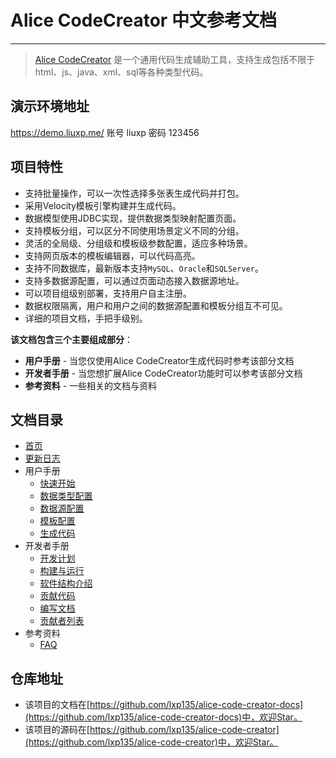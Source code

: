 # Alice CodeCreator 中文参考文档
---

> [Alice CodeCreator](http://creator.liuxp.me) 是一个通用代码生成辅助工具，支持生成包括不限于html、js、java、xml、sql等各种类型代码。

## 演示环境地址
https://demo.liuxp.me/
账号 liuxp
密码 123456

## 项目特性

* 支持批量操作，可以一次性选择多张表生成代码并打包。
* 采用Velocity模板引擎构建并生成代码。
* 数据模型使用JDBC实现，提供数据类型映射配置页面。
* 支持模板分组，可以区分不同使用场景定义不同的分组。
* 灵活的全局级、分组级和模板级参数配置，适应多种场景。
* 支持网页版本的模板编辑器，可以代码高亮。
* 支持不同数据库，最新版本支持`MySQL`、`Oracle`和`SQLServer`。
* 支持多数据源配置，可以通过页面动态接入数据源地址。
* 可以项目组级别部署，支持用户自主注册。
* 数据权限隔离，用户和用户之间的数据源配置和模板分组互不可见。
* 详细的项目文档，手把手级别。

**该文档包含三个主要组成部分**：

* **用户手册** - 当您仅使用Alice CodeCreator生成代码时参考该部分文档
* **开发者手册** - 当您想扩展Alice CodeCreator功能时可以参考该部分文档
* **参考资料** - 一些相关的文档与资料

## 文档目录

* [首页](index.md)
* [更新日志](released.md)
* 用户手册
    - [快速开始](users/getting-started.md)
    - [数据类型配置](users/data-type.md)
    - [数据源配置](users/data-source.md)
    - [模板配置](users/template.md)
    - [生成代码](users/generator.md)
* 开发者手册
    - [开发计划](developers/plan.md)
    - [构建与运行](developers/building.md)
    - [软件结构介绍](developers/framework.md)
    - [贡献代码](developers/writing-code.md)
    - [编写文档](developers/writing-documents.md)
    - [贡献者列表](developers/contributors-of-documents.md)
* 参考资料
    - [FAQ](references/FAQ.md)
    
## 仓库地址

* 该项目的文档在[https://github.com/lxp135/alice-code-creator-docs](https://github.com/lxp135/alice-code-creator-docs)中，欢迎Star。
* 该项目的源码在[https://github.com/lxp135/alice-code-creator](https://github.com/lxp135/alice-code-creator)中，欢迎Star。